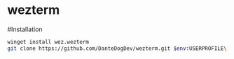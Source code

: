 # wezterm


#Installation
```bash
winget install wez.wezterm
git clone https://github.com/DanteDogDev/wezterm.git $env:USERPROFILE\.config\wezterm
```
